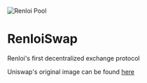 ![Renloi Pool](https://user-images.githubusercontent.com/96906027/147962651-74ae1748-2ac9-456a-bd71-f7985fb85462.png)
# RenloiSwap
Renloi's first decentralized exchange protocol


Uniswap's original image can be found [here](https://docs.uniswap.org/assets/images/participants-a3e150f3c98a0b402c2063de3e160f2e.jpg)
